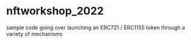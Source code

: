 # nftworkshop_2022
sample code going over launching an ERC721 / ERC1155 token through a variety of mechanisms

